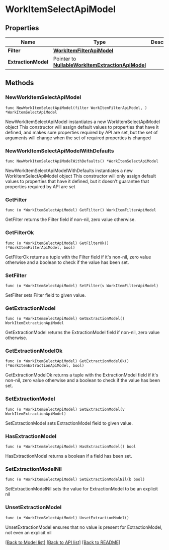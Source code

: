 # WorkItemSelectApiModel

## Properties

Name | Type | Description | Notes
------------ | ------------- | ------------- | -------------
**Filter** | [**WorkItemFilterApiModel**](WorkItemFilterApiModel.md) |  | 
**ExtractionModel** | Pointer to [**NullableWorkItemExtractionApiModel**](WorkItemExtractionApiModel.md) |  | [optional] 

## Methods

### NewWorkItemSelectApiModel

`func NewWorkItemSelectApiModel(filter WorkItemFilterApiModel, ) *WorkItemSelectApiModel`

NewWorkItemSelectApiModel instantiates a new WorkItemSelectApiModel object
This constructor will assign default values to properties that have it defined,
and makes sure properties required by API are set, but the set of arguments
will change when the set of required properties is changed

### NewWorkItemSelectApiModelWithDefaults

`func NewWorkItemSelectApiModelWithDefaults() *WorkItemSelectApiModel`

NewWorkItemSelectApiModelWithDefaults instantiates a new WorkItemSelectApiModel object
This constructor will only assign default values to properties that have it defined,
but it doesn't guarantee that properties required by API are set

### GetFilter

`func (o *WorkItemSelectApiModel) GetFilter() WorkItemFilterApiModel`

GetFilter returns the Filter field if non-nil, zero value otherwise.

### GetFilterOk

`func (o *WorkItemSelectApiModel) GetFilterOk() (*WorkItemFilterApiModel, bool)`

GetFilterOk returns a tuple with the Filter field if it's non-nil, zero value otherwise
and a boolean to check if the value has been set.

### SetFilter

`func (o *WorkItemSelectApiModel) SetFilter(v WorkItemFilterApiModel)`

SetFilter sets Filter field to given value.


### GetExtractionModel

`func (o *WorkItemSelectApiModel) GetExtractionModel() WorkItemExtractionApiModel`

GetExtractionModel returns the ExtractionModel field if non-nil, zero value otherwise.

### GetExtractionModelOk

`func (o *WorkItemSelectApiModel) GetExtractionModelOk() (*WorkItemExtractionApiModel, bool)`

GetExtractionModelOk returns a tuple with the ExtractionModel field if it's non-nil, zero value otherwise
and a boolean to check if the value has been set.

### SetExtractionModel

`func (o *WorkItemSelectApiModel) SetExtractionModel(v WorkItemExtractionApiModel)`

SetExtractionModel sets ExtractionModel field to given value.

### HasExtractionModel

`func (o *WorkItemSelectApiModel) HasExtractionModel() bool`

HasExtractionModel returns a boolean if a field has been set.

### SetExtractionModelNil

`func (o *WorkItemSelectApiModel) SetExtractionModelNil(b bool)`

 SetExtractionModelNil sets the value for ExtractionModel to be an explicit nil

### UnsetExtractionModel
`func (o *WorkItemSelectApiModel) UnsetExtractionModel()`

UnsetExtractionModel ensures that no value is present for ExtractionModel, not even an explicit nil

[[Back to Model list]](../README.md#documentation-for-models) [[Back to API list]](../README.md#documentation-for-api-endpoints) [[Back to README]](../README.md)


